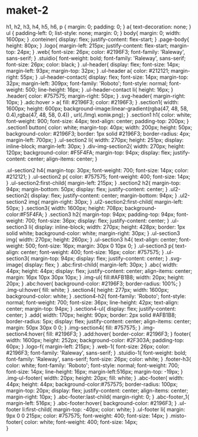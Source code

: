# maket-2
h1,
h2,
h3,
h4,
h5,
h6,
p {
    margin: 0;
    padding: 0;
}
a{
    text-decoration: none;
}
ul {
    padding-left: 0;
    list-style: none;
    margin: 0;
}
body{
    margin: 0;
    width: 1600px;
}
.conteiner{
    display: flex;
    justify-content: flex-start;
}
.page-body{
    height: 80px;
}
.logo{
    margin-left: 215px;
    justify-content: flex-start;
    margin-top: 24px;
}
.web{
    font-size: 26px;
    color: #2196F3;
    font-family: 'Raleway', sans-serif;
}
.stuidio{
    font-weight: bold;
    font-family: 'Raleway', sans-serif;
    font-size: 26px;
    color: black;
}
.ul-header{
    display: flex;
    font-size: 14px;
    margin-left: 93px;
    margin-top: 32px;
}
.ul-header a{
    color: #212121;
    margin-right: 55px;
}
.ul-header-contact{
    display: flex;
    font-size: 14px;
    margin-top: 32px;
    margin-left: 309px;
    font-family: 'Roboto';
    font-style: normal;
    font-weight: 500;
    line-height: 16px;
}
.ul-header-contact li{
    height: 16px;
}
.header{
    color: #757575;
    margin-right: 50px;
}
.svg-header{
    margin-right: 10px;
}
.adc:hover > a{
    fill: #2196F3;
    color: #2196F3;
}
.section1{
    width: 1600px;
    height: 600px;
    background-image:linear-gradient(rgba(47, 48, 58, 0.4),rgba(47, 48, 58, 0.4)) , url(./Img\ копія.png);
}
.section1 h1{
    color: white;
    font-weight: 900;
    font-size: 44px;
    text-align: center;
    padding-top: 200px;
}
.section1 button{
    color: white;
    margin-top: 40px;
    width: 200px;
    height: 50px;
    background-color: #2196F3;
    border: 1px solid #2196F3;
    border-radius: 4px;
    margin-left: 700px;
}
.ul-section2 li{
    width: 270px;
    height: 251px;
    display: inline-block;
    margin-left: 30px;
}
.div-img-section2{
    width: 270px;
    height: 120px;
    background-color: #F5F4FA;
    margin-top: 94px;
    display: flex;
    justify-content: center;
    align-items: center;
}

.ul-section2 h4{
    margin-top: 30px;
    font-weight: 700;
    font-size: 14px;
    color: #212121;
}
.ul-section2 p{
    color: #757575;
    font-weight: 400;
    font-size: 14px;
}
.ul-section2:first-child{
    margin-left: 215px;
}
.section2 h2{
    margin-top: 94px;
    margin-bottom: 50px;
    display: flex;
    justify-content: center;
}
.ul2-section2{
    display: flex;
    justify-content: center;
    margin-bottom: 94px;
}
.ul2-section2 img{
    margin-right: 30px;
}
.ul2-section2:first-child{
    margin-left: 50px;
}
.section3{
    width: 1600px;
    height: 708px;
    background-color:#F5F4FA;
}
.section3 h2{
    margin-top: 94px;
    padding-top: 94px;
    font-weight: 700;
    font-size: 36px;
    display: flex;
    justify-content: center;
}
.ul-section3 li{
    display: inline-block;
    width: 270px;
    height: 428px;
    border: 1px solid white;
    background-color: white;
    margin-right: 30px;
}
.ul-section3 img{
    width: 270px;
    height: 260px;
}
.ul-section3 h4{
    text-align: center;
    font-weight: 500;
    font-size: 16px;
    margin: 30px 0 10px 0;
}
.ul-section3 p{
    text-align: center;
    font-weight: 400;
    font-size: 16px;
    color: #757575;
}
.ul-section3{
    margin-top: 94px; 
    display: flex;
    justify-content: center;
}
.svg-image{
    display: flex;
}
.abc:first-child{
    margin-left: 30px;
}
.abc{
    width: 44px;
    height: 44px;
    display: flex;
    justify-content: center;
    align-items: center;
    margin: 16px 10px 30px 10px;
}
.img-ul{
    fill:#AFB1B8;
    width: 20px;
    height: 20px;
}
.abc:hover{
    background-color: #2196F3;
    border-radius: 100%;
}
.img-ul:hover{
    fill: white;
}
.section4{
    height: 277px;
    width: 1600px;
    background-color: white;
}
.section4-h2{
    font-family: 'Roboto';
    font-style: normal;
    font-weight: 700;
    font-size: 36px;
    line-height: 42px;
    text-align: center;
    margin-top: 94px;
}
.section4-ul{
    display: flex;
    justify-content: center;
}
.add{
    width: 170px;
    height: 90px;
    border: 2px solid #AFB1B8;
    border-radius: 5px;
    display: flex;
    justify-content: center;
    align-items: center;
    margin: 50px 30px 0 0;
}
.img-section4{
    fill: #757575;
}
.img-section4:hover{
    fill: #2196F3;
}
.add:hover{
    border-color: #2196F3;
}
footer{
    width: 1600px;
    height: 252px;
    background-color: #2F303A;
    padding-top: 60px;
}
.logo-f{
    margin-left: 215px;
}
.web-1{
    font-size: 26px;
    color: #2196F3;
    font-family: 'Raleway', sans-serif;
}
.stuidio-1{
    font-weight: bold;
    font-family: 'Raleway', sans-serif;
    font-size: 26px;
    color: white;
}
.footer-h3{
    color: white;
    font-family: 'Roboto';
    font-style: normal;
    font-weight: 700;
    font-size: 14px;
    line-height: 16px;
    margin-left:516px;
    margin-top: -19px;
}
.img-ul-footer{
    width: 20px;
    height: 20px;
    fill: white;
}
.abc-footer{
    width: 44px;
    height: 44px;
    background-color:#757575;
    border-radius: 100px;
    margin-top: 20px;
    display: flex;
    justify-content: center;
    align-items: center;
    margin-right: 10px;
}
.abc-footer:last-child{
    margin-right: 0;
}
.abc-footer_1{
    margin-left: 516px;
}
.abc-footer:hover{
    background-color: #2196F3;
}
.ul-footer li:first-child{
    margin-top: -40px;
    color: white;
}
.ul-footer li{
    margin: 9px 0 0 215px;
    color: #757575;
    font-weight: 400;
    font-size: 14px;
}
.misto-footer{
    color: white;
    font-weight: 400;
    font-size: 14px;   
}
